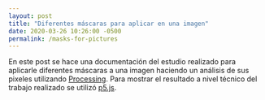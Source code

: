 ```yaml
---
layout: post
title: "Diferentes máscaras para aplicar en una imagen"
date: 2020-03-26 10:26:00 -0500
permalink: /masks-for-pictures
---
```


En este post se hace una documentación del estudio realizado para aplicarle diferentes máscaras a una imagen haciendo un análisis de sus pixeles utilizando [Processing](https://processing.org/). Para mostrar el resultado a nivel técnico del trabajo realizado se utilizó [p5.js](https://p5js.org/).
